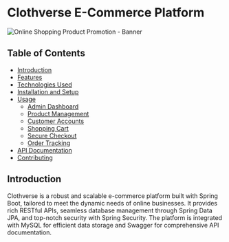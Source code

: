 <!-- # E-Commerce-SpringBoot
Built with Spring Boot, this e-commerce platform offers scalability and rich features. It includes RESTful APIs, Spring Data JPA for efficient databases, and Spring Security for secure authentication. Integrated with MySQL and Swagger for API documentation. -->

# Clothverse E-Commerce Platform

  ![Online Shopping Product Promotion - Banner](https://github.com/sahu-neha/SpringBoot-E-Commerce/assets/109987397/42b6a6fb-6176-4e5d-97be-60f195f877ed)


## Table of Contents

- [Introduction](#introduction)
- [Features](#features)
- [Technologies Used](#technologies-used)
- [Installation and Setup](#installation-and-setup)
- [Usage](#usage)
  - [Admin Dashboard](#admin-dashboard)
  - [Product Management](#product-management)
  - [Customer Accounts](#customer-accounts)
  - [Shopping Cart](#shopping-cart)
  - [Secure Checkout](#secure-checkout)
  - [Order Tracking](#order-tracking)
- [API Documentation](#api-documentation)
- [Contributing](#contributing)

## Introduction

Clothverse is a robust and scalable e-commerce platform built with Spring Boot, tailored to meet the dynamic needs of online businesses. It provides rich RESTful APIs, seamless database management through Spring Data JPA, and top-notch security with Spring Security. The platform is integrated with MySQL for efficient data storage and Swagger for comprehensive API documentation.

<!--

## Features

- Scalability: The platform can handle the growing demands of your online business and is easily scalable as your customer base expands.

- Rich APIs: Intuitive and well-documented RESTful APIs allow you to efficiently manage products, orders, customers, and more.

- Efficient Database Management: Powered by Spring Data JPA, the platform ensures seamless database operations and optimal performance.

- Secure Authentication: Spring Security guarantees top-notch security, providing secure authentication for both customers and administrators.

- Documentation: Swagger integration generates detailed API documentation, making integration and development a breeze.

## Technologies Used

- Spring Boot
- Spring Data JPA
- Spring Security
- MySQL
- Swagger

## Installation and Setup

To run this project locally, follow these steps:

1. Clone the repository:

```
git clone https://github.com/sahu-neha/SpringBoot-E-Commerce.git
```

2. Navigate to the project directory:

```
cd SpringBoot-E-Commerce
```

3. Build the project:

```
mvn clean install
```

4. Run the application:

```
java -jar target/e-commerce-app.jar
```

5. Access the platform at: [http://localhost:8080](http://localhost:8080)

## Usage

### Admin Dashboard

The Admin Dashboard provides access to manage products, users, and orders. Administrators can add new products, update product details, view and fulfill customer orders, and manage user accounts.

### Product Management

The application supports the addition, removal, and updating of products. Admins can categorize products, set pricing, and manage product inventory.

### Customer Accounts

Customers can sign up and log in to their accounts. They can view their order history, update their profile information, and manage their shopping carts.

### Shopping Cart

Customers can add products to their shopping carts, modify quantities, and remove items. Carts are persistent, allowing customers to resume shopping later.

### Secure Checkout

During the checkout process, the application ensures secure handling of payment information and confirms successful order placement.

### Order Tracking

Customers can track their orders from the "processing" stage to "shipped" and "delivered." Order updates are provided via email notifications.

## API Documentation

API endpoints and documentation are available using Swagger UI. To access the API documentation, visit:

[http://localhost:8080/swagger-ui.html](http://localhost:8080/swagger-ui.html)

## Contributing

Contributions to the E-Commerce Platform are welcome! If you want to report bugs, suggest improvements, or add new features, please submit a pull request.

-->
